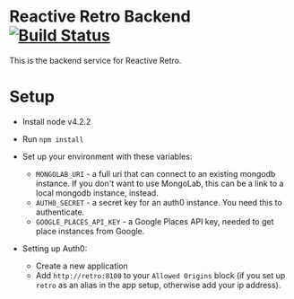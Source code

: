 # Reactive Retro Backend [![Build Status](https://travis-ci.org/seiyria/bootstrap-slider.svg?branch=master)](https://travis-ci.org/seiyria/bootstrap-slider)

This is the backend service for Reactive Retro.

# Setup

* Install node v4.2.2
* Run `npm install`
* Set up your environment with these variables:
  * `MONGOLAB_URI` - a full uri that can connect to an existing mongodb instance. If you don't want to use MongoLab, this can be a link to a local mongodb instance, instead.
  * `AUTH0_SECRET` - a secret key for an auth0 instance. You need this to authenticate.
  * `GOOGLE_PLACES_API_KEY` - a Google Places API key, needed to get place instances from Google.
  
* Setting up Auth0:
  * Create a new application
  * Add `http://retro:8100` to your `Allowed Origins` block (if you set up `retro` as an alias in the app setup, otherwise add your ip address).
